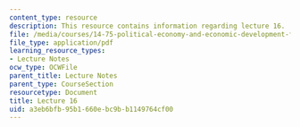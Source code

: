 ```yaml
---
content_type: resource
description: This resource contains information regarding lecture 16.
file: /media/courses/14-75-political-economy-and-economic-development-fall-2012/a3eb6bfb95b1660ebc9bb1149764cf00_MIT14_75F12_Lec16.pdf
file_type: application/pdf
learning_resource_types:
- Lecture Notes
ocw_type: OCWFile
parent_title: Lecture Notes
parent_type: CourseSection
resourcetype: Document
title: Lecture 16
uid: a3eb6bfb-95b1-660e-bc9b-b1149764cf00
---
```

